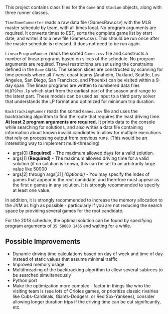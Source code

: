 This project contains class files for the `Game` and `Stadium` objects, along with three runner classes.

`TimeZoneConverter` reads a raw data file (GamesRaw.csv) with the MLB master schedule by team, with all times local. No program arguments are required. It converts times to EST, sorts the complete game list by start date, and writes it to a new file (Games.csv). This should be run once after the master schedule is released. It does not need to be run again.

`LinearProgramRunner` reads the sorted `Games.csv` file and constructs a number of linear programs based on slices of the schedule. No program arguments are required. Travel restrictions are set using the constraints defined in the `Game` class. The season slices are constructed by scanning for time periods where all 7 west coast teams (Anaheim, Oakland, Seattle, Los Angeles, San Diego, San Francisco, and Phoenix) can be visited within a 9-day span. The linear programs are written to numbered data files `MLBTSPxx.lp` which start from the earliest part of the season and range to the latest part. These models can be used as input to a third party solver that understands the LP format and optimized for minimum trip duration.

`BacktrackingRunner` reads the sorted `Games.csv` file and uses the backtracking algorithm to find the route that requires the least driving time. **At least 2 program arguments are required.** It prints data to the console while searching for solutions, and also writes a data file containing information about known invalid candidates to allow for multiple executions that rely on processing output from previous runs. (This would be an interesting way to implement multi-threading)

* args[0] **(Required)** - The maximum allowed days for a valid solution.
* args[1] **(Required)** - The maximum allowed driving time for a valid solution (if no solution is known, this can be set to an arbitrarily large value like 50000
* args[2] through args[31] *(Optional)* - You may specify the index of games that appear in the root candidate, and therefore must appear as the first *n* games in any solution. It is strongly recommended to specify at least one value.

In addition, it is strongly recommended to increase the memory allocation to the JVM as high as possible - particularly if you are not reducing the search space by providing several games for the root candidate. 

For the 2018 schedule, the optimal solution can be found by specifying program arguments of `35 50000 1455` and waiting for a while.


## Possible Improvements

* Dynamic driving time calculations based on day of week and time of day instead of static values that assume minimal traffic
* Improved memory usage
* Multithreading of the backtracking algorithm to allow several subtrees to be searched simultaneously
* Python port
* Make the optimization more complex - factor in things like who the visiting team is (see lots of Orioles games, or prioritize classic rivalries like Cubs-Cardinals, Giants-Dodgers, or Red Sox-Yankees), consider allowing longer duration trips if the driving time can be cut significantly, etc.